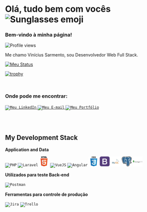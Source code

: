 # Olá, tudo bem com vocês <img width="30" src="https://emojis.slackmojis.com/emojis/images/1531849430/4246/blob-sunglasses.gif?1531849430" alt="Sunglasses emoji" />

### Bem-vindo à minha página!
![Profile views](https://gpvc.arturio.dev/ViniciusSCS)  

<p>
  Me chamo Vinícius Sarmento, sou Desenvolvedor Web Full Stack.
</p>

[![Meu Status](https://github-readme-stats.vercel.app/api?username=ViniciusSCS&show_icons=true&theme=default)](https://github.com/ViniciusSCS/)
<br/>

[![trophy](https://github-profile-trophy.vercel.app/?username=ViniciusSCS)](https://github.com/ViniciusSCS/)

<br/>


### Onde pode me encontrar:

<a href="https://www.linkedin.com/in/viniciusscs/">
  <code><img title="Meu LinkedIn" width="28" src="https://www.flaticon.com/svg/static/icons/svg/1383/1383262.svg" /></code>
</a>

<a href="mailto:vinicius.eng.comp92@gmail.com">
  <code><img title="Meu E-mail" width="32" src="https://img-premium.flaticon.com/png/512/2875/premium/2875394.png?token=exp=1631212336~hmac=f636c95202d42bfe6d0e8ed4a6bd15f6" /></code>
</a>

<a href="http://engenheirocompvinicius.com.br/">
  <code><img title="Meu Portfólio" width="32" src="https://image.flaticon.com/icons/png/128/2920/2920242.png" /></code>
</a>

<br/><br/>

## My Development Stack

**Application and Data**

<code><img height="32" src="https://emojis.slackmojis.com/emojis/images/1450319454/130/php.png" title="PHP"/></code>
<code><img height="32" src="https://emojis.slackmojis.com/emojis/images/1483053857/1540/laravel.png" title="Laravel"/></code>
<code><img height="32" src="https://raw.githubusercontent.com/github/explore/80688e429a7d4ef2fca1e82350fe8e3517d3494d/topics/html/html.png" title="HTML5"/></code>
<code><img height="32" src="https://emojis.slackmojis.com/emojis/images/1483052921/1537/vue.png?1483052921" title="VueJS"/></code>
<code><img height="32" src="https://emojis.slackmojis.com/emojis/images/1470342937/707/angular.png?1470342937" title="Angular"/></code>
<code><img height="32" src="https://raw.githubusercontent.com/github/explore/80688e429a7d4ef2fca1e82350fe8e3517d3494d/topics/css/css.png" title="CSS"/></code>
<code><img height="32" src="https://raw.githubusercontent.com/github/explore/80688e429a7d4ef2fca1e82350fe8e3517d3494d/topics/bootstrap/bootstrap.png" title="Bootstrap"/></code>
<code><img height="32" src="https://raw.githubusercontent.com/github/explore/80688e429a7d4ef2fca1e82350fe8e3517d3494d/topics/mysql/mysql.png" title="MySQL"/></code>
<code><img height="32" src="https://raw.githubusercontent.com/github/explore/80688e429a7d4ef2fca1e82350fe8e3517d3494d/topics/postgresql/postgresql.png" title="PostegreSQL"/></code>
<code><img height="32" src="https://raw.githubusercontent.com/github/explore/80688e429a7d4ef2fca1e82350fe8e3517d3494d/topics/mongodb/mongodb.png" title="MongoDB"/></code>

**Utilizados para teste Back-end**

<code><img height="32" src="https://user-images.githubusercontent.com/2676579/34940598-17cc20f0-f9be-11e7-8c6d-f0190d502d64.png" title="Postman"/></code>


**Ferramentas para controle de produção**

<code><img height="32" src="https://cdn.worldvectorlogo.com/logos/jira-1.svg" title="Jira"/></code>
<code><img height="32" src="https://cdn.iconscout.com/icon/free/png-512/trello-6-569395.png" title="Trello"/></code>

